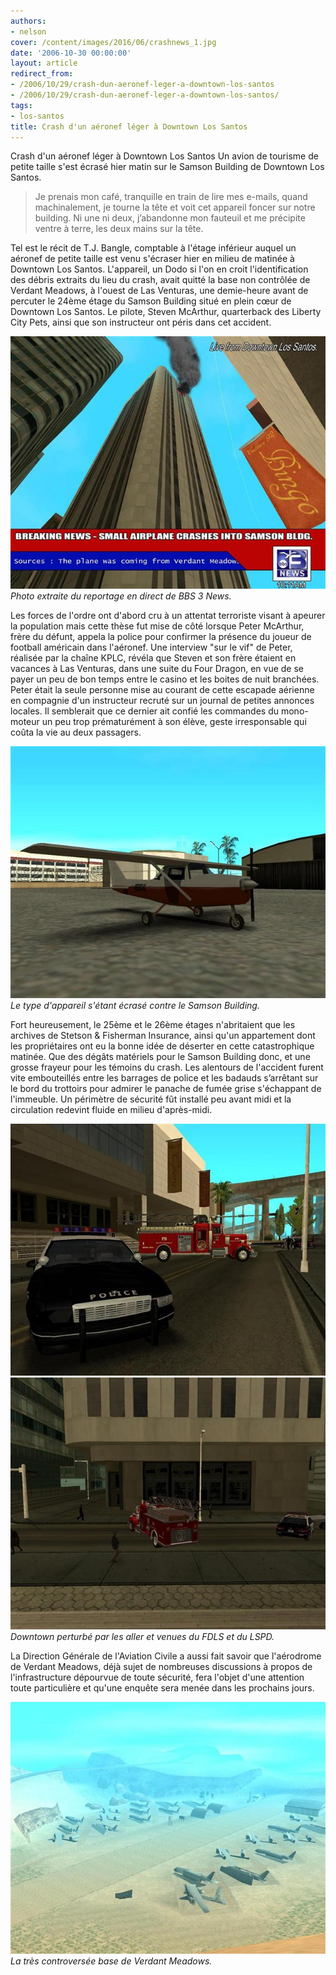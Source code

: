 ```yaml
---
authors:
- nelson
cover: /content/images/2016/06/crashnews_1.jpg
date: '2006-10-30 00:00:00'
layout: article
redirect_from:
- /2006/10/29/crash-dun-aeronef-leger-a-downtown-los-santos
- /2006/10/29/crash-dun-aeronef-leger-a-downtown-los-santos/
tags:
- los-santos
title: Crash d'un aéronef léger à Downtown Los Santos
---
```



Crash d'un aéronef léger à Downtown Los Santos Un avion de tourisme de petite taille s'est écrasé hier matin sur le Samson Building de Downtown Los Santos.

> Je prenais mon café, tranquille en train de lire mes e-mails, quand machinalement, je tourne la tête et voit cet appareil foncer sur notre building. Ni une ni deux, j’abandonne mon fauteuil et me précipite ventre à terre, les deux mains sur la tête.

Tel est le récit de T.J. Bangle, comptable à l'étage inférieur auquel un aéronef de petite taille est venu s'écraser hier en milieu de matinée à Downtown Los Santos. L'appareil, un Dodo si l'on en croit l'identification des débris extraits du lieu du crash, avait quitté la base non contrôlée de Verdant Meadows, à l'ouest de Las Venturas, une demie-heure avant de percuter le 24ème étage du Samson Building situé en plein cœur de Downtown Los Santos. Le pilote, Steven McArthur, quarterback des Liberty City Pets, ainsi que son instructeur ont péris dans cet accident.

![Photo extraite du reportage en direct de BBS 3 News.](/content/images/2005/01/crashnews.jpg)
_Photo extraite du reportage en direct de BBS 3 News._

Les forces de l'ordre ont d'abord cru à un attentat terroriste visant à apeurer la population mais cette thèse fut mise de côté lorsque Peter McArthur, frère du défunt, appela la police pour confirmer la présence du joueur de football américain dans l'aéronef. Une interview "sur le vif" de Peter, réalisée par la chaîne KPLC, révéla que Steven et son frère étaient en vacances à Las Venturas, dans une suite du Four Dragon, en vue de se payer un peu de bon temps entre le casino et les boites de nuit branchées. Peter était la seule personne mise au courant de cette escapade aérienne en compagnie d'un instructeur recruté sur un journal de petites annonces locales. Il semblerait que ce dernier ait confié les commandes du mono-moteur un peu trop prématurément à son élève, geste irresponsable qui coûta la vie au deux passagers.

![Le type d'appareil s'étant écrasé contre le Samson Building.](/content/images/2005/01/crashdodo.jpg)
_Le type d'appareil s'étant écrasé contre le Samson Building._

Fort heureusement, le 25ème et le 26ème étages n'abritaient que les archives de Stetson & Fisherman Insurance, ainsi qu'un appartement dont les propriétaires ont eu la bonne idée de déserter en cette catastrophique matinée. Que des dégâts matériels pour le Samson Building donc, et une grosse frayeur pour les témoins du crash. Les alentours de l'accident furent vite embouteillés entre les barrages de police et les badauds s’arrêtant sur le bord du trottoirs pour admirer le panache de fumée grise s'échappant de l'immeuble. Un périmètre de sécurité fût installé peu avant midi et la circulation redevint fluide en milieu d'après-midi.

![](/content/images/2005/01/crashls2.jpg)
![Downtown perturbé par les aller et venues du FDLS et du LSPD.](/content/images/2005/01/crashls4.jpg)
_Downtown perturbé par les aller et venues du FDLS et du LSPD._

La Direction Générale de l'Aviation Civile a aussi fait savoir que l'aérodrome de Verdant Meadows, déjà sujet de nombreuses discussions à propos de l'infrastructure dépourvue de toute sécurité, fera l'objet d'une attention toute particulière et qu'une enquête sera menée dans les prochains jours.

![La très controversée base de Verdant Meadows.](/content/images/2005/01/verdantmeadowslol.jpg)
_La très controversée base de Verdant Meadows._